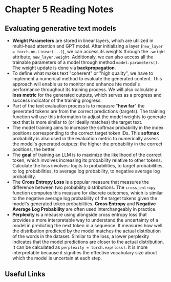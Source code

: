 # Chapter 5 Reading Notes

## Evaluating generative text models
- **Weight Parameters** are stored in linear layers, which are utilized in multi-head attention and GPT model. After initializing a layer (`new_layer = torch.nn.Linear(...)`), we can access its weights through the `.weight` attribute, `new_layer.weight`. Additionaly, we can also access all the trainable parameters of a model through method `model.parameters()`. The weight update is done via **backpropagation**.
- To define what makes text "coherent" or "high quality", we have to implement a numerical method to evaluate the generated content. This approach will enable us to monitor and enhance hte model's performance throughout its training process. We will also calculate a **loss metric** for the generated outputs, which serves as a progress and success indicator of the training progress.
- Part of the text evaluation process is to meausre "**how far**" the generated tokens are from the correct predictions (targets). The training function will use this information to adjust the model weights to generate text that is more similar to (or ideally matches) the target text.
- The model training aims to increase the softmax probability in the index positions corresponding to the correct target token IDs. This **softmax** probability is also used in the evaluation metric to numerically assess the model's generated outputs: the higher the probability in the correct positions, the better.
- The **goal** of training an LLM is to maximize the likelihood of the correct token, which involves increasing its probability relative to other tokens. Calculate the loss involves: logits to probabilities, to target probabilities, to log probabilities, to average log probability, to negative average log probability.
- The **Cross Entropy Loss** is a popular measure that measures the difference between two probability distributions. The `cross_entropy` function computes this measure for discrete outcomes, which is similar to the negative average log probability of the target tokens given the model's generated token probabilities. **Cross Entropy** and **Negative Average Log Probability** are often used interchangeably in practice.
- **Perplexity** is a meausre using alongside cross entropy loss that provides a more interpretable way to understand the uncertainty of a model in predicting the next token in a sequence. It measures how well the distribution predicted by the model matches the actual distribution of the words in the dataset. Similar to the loss, a lower perplexity indicates that the model predictions are closer to the actual distribution. It can be calculated as `perplexity = torch.exp(loss)`. It is more interpretable because it signifies the effective vocabulary size about which the model is uncertain at each step.

## Useful Links